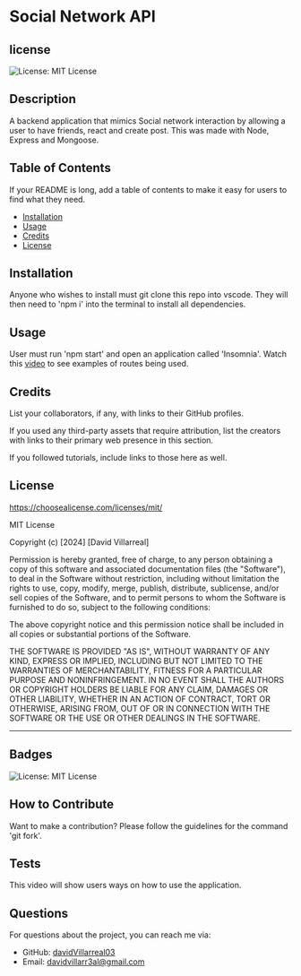 # Social Network API 
## license
![License: MIT License](https://img.shields.io/badge/License-MIT-yellow.svg)



## Description

A backend application that mimics Social network interaction by allowing a user to have friends, react and create post. This was made with Node, Express and Mongoose. 

## Table of Contents

If your README is long, add a table of contents to make it easy for users to find what they need.

- [Installation](#installation)
- [Usage](#usage)
- [Credits](#credits)
- [License](#license)

## Installation

Anyone who wishes to install must git clone this repo into vscode. They will then need to 'npm i' into the terminal to install all dependencies.

## Usage

User must run 'npm start' and open an application called 'Insomnia'. Watch this [video](https://youtu.be/_o_6gMxuZyA) to see examples of routes being used. 

## Credits

List your collaborators, if any, with links to their GitHub profiles.

If you used any third-party assets that require attribution, list the creators with links to their primary web presence in this section.

If you followed tutorials, include links to those here as well.

## License
https://choosealicense.com/licenses/mit/

MIT License

Copyright (c) [2024] [David Villarreal]

Permission is hereby granted, free of charge, to any person obtaining a copy
of this software and associated documentation files (the "Software"), to deal
in the Software without restriction, including without limitation the rights
to use, copy, modify, merge, publish, distribute, sublicense, and/or sell
copies of the Software, and to permit persons to whom the Software is
furnished to do so, subject to the following conditions:

The above copyright notice and this permission notice shall be included in all
copies or substantial portions of the Software.

THE SOFTWARE IS PROVIDED "AS IS", WITHOUT WARRANTY OF ANY KIND, EXPRESS OR
IMPLIED, INCLUDING BUT NOT LIMITED TO THE WARRANTIES OF MERCHANTABILITY,
FITNESS FOR A PARTICULAR PURPOSE AND NONINFRINGEMENT. IN NO EVENT SHALL THE
AUTHORS OR COPYRIGHT HOLDERS BE LIABLE FOR ANY CLAIM, DAMAGES OR OTHER
LIABILITY, WHETHER IN AN ACTION OF CONTRACT, TORT OR OTHERWISE, ARISING FROM,
OUT OF OR IN CONNECTION WITH THE SOFTWARE OR THE USE OR OTHER DEALINGS IN THE
SOFTWARE.

---

## Badges

![License: MIT License](https://img.shields.io/badge/License-MIT-yellow.svg)

## How to Contribute

Want to make a contribution? Please follow the guidelines for the command 'git fork'.

## Tests

This video will show users ways on how to use the application.

## Questions
For questions about the project, you can reach me via:
- GitHub: [davidVillarreal03](https://github.com/davidVillarreal03)
- Email: davidvillarr3al@gmail.com
